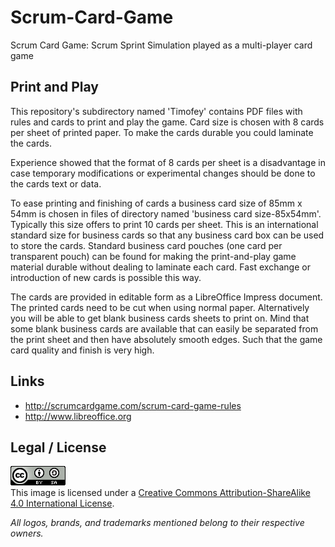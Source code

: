 # Scrum-Card-Game

Scrum Card Game: Scrum Sprint Simulation played as a multi-player card game

## Print and Play

This repository's subdirectory named 'Timofey' contains PDF files
with rules and cards to print and play the game. Card size is chosen
with 8 cards per sheet of printed paper. To make the cards durable
you could laminate the cards.

Experience showed that the format of 8 cards per sheet is a
disadvantage in case temporary modifications or experimental
changes should be done to the cards text or data.

To ease printing and finishing of cards a business card size of
85mm x 54mm is chosen in files of directory named
'business card size-85x54mm'. Typically this size offers to print
10 cards per sheet. This is an international standard size for
business cards so that any business card box can be used to store
the cards. Standard business card pouches (one card per transparent
pouch) can be found for making the print-and-play game material
durable without dealing to laminate each card. Fast exchange or
introduction of new cards is possible this way.

The cards are provided in editable form as a LibreOffice Impress
document. The printed cards need to be cut when using normal paper.
Alternatively you will be able to get blank business cards sheets to
print on. Mind that some blank business cards are available that
can easily be separated from the print sheet and then have absolutely
smooth edges. Such that the game card quality and finish is very
high.

## Links

* http://scrumcardgame.com/scrum-card-game-rules
* http://www.libreoffice.org

## Legal / License

<a rel='license' href='http://creativecommons.org/licenses/by-sa/4.0'><img alt='Creative Commons License' style='border-width:0' src='res/cc_by_sa-88x31.png' /></a><br />This image is licensed under a <a rel='license' href='http://creativecommons.org/licenses/by-sa/4.0'>Creative Commons Attribution-ShareAlike 4.0 International License</a>.

_All logos, brands, and trademarks mentioned belong to their respective owners._
